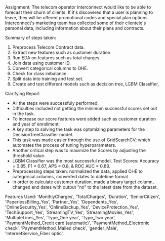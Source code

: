
Assignment:
The telecom operator Interconnect would like to be able to forecast their churn of clients. 
If it's discovered that a user is planning to leave, they will be offered promotional codes and special plan options.
Interconnect's marketing team has collected some of their clientele's personal data, including information about their plans and contracts.

Summary of steps taken:
1. Preprocess Telecom Contract data.
2. Extract new features such as customer duration.
3. Run EDA on features such as total charges.
4. Join data using customer ID.
5. Convert categorical columns to OHE.
6. Check for class imbalance.
7. Split data into training and test set.
8. Create and test different models such as decision tree, LGBM Classifier,


Clarifying Report
- All the steps were successfuly performed.
- Difficulties included not getting the minimum successful scores set out in the task.
- To increase our score features were added such as customer duration and year of enrollment.
- A key step to solving the task was optomizing parameters for the DecisionTreeClassifier model.
- This task was made easier through the use of GridSearchCV; which automates the process of tuning hyperparameters. 
- Another critical step was to maximize the Scores by adjusting the threshold value.
- LGBM Classifier was the most successful model. Test Scores: Accuracy = 0.85, F1 = 0.67, APS = 0.8, & ROC AUC = 0.89.
- Preprocessing steps taken: normalized the data, applied OHE to categorical columns, converted dates to datetime format
- in order to calculate customer duration, made a binary target column, changed end dates with output "no" to the latest date from the dataset.

Features Used:
'MonthlyCharges', 'TotalCharges', 'Duration', 'SeniorCitizen',
'PaperlessBilling_Yes', 'Partner_Yes', 'Dependents_Yes',
'OnlineSecurity_Yes', 'OnlineBackup_Yes', 'DeviceProtection_Yes',
'TechSupport_Yes', 'StreamingTV_Yes', 'StreamingMovies_Yes',
'MultipleLines_Yes', 'Type_One year', 'Type_Two year',
'PaymentMethod_Credit card (automatic)',
'PaymentMethod_Electronic check', 'PaymentMethod_Mailed check',
'gender_Male', 'InternetService_Fiber optic'
